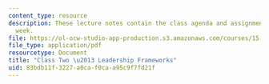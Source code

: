 ```yaml
---
content_type: resource
description: These lecture notes contain the class agenda and assignments for the
  week.
file: https://ol-ocw-studio-app-production.s3.amazonaws.com/courses/15-974-practical-leadership-fall-2004/83bdb11f3227a0caf0caa95c9f7fd21f_class2.pdf
file_type: application/pdf
resourcetype: Document
title: "Class Two \u2013 Leadership Frameworks"
uid: 83bdb11f-3227-a0ca-f0ca-a95c9f7fd21f
---
```

